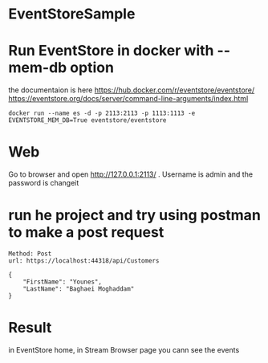 # EventStoreSample

# Run EventStore in docker with --mem-db option

the documentaion is here 
https://hub.docker.com/r/eventstore/eventstore/
https://eventstore.org/docs/server/command-line-arguments/index.html

```
docker run --name es -d -p 2113:2113 -p 1113:1113 -e EVENTSTORE_MEM_DB=True eventstore/eventstore
```

# Web

Go to browser and open http://127.0.0.1:2113/ . Username is admin and the password is changeit 



# run he project and try using postman to make a post request 

```
Method: Post
url: https://localhost:44318/api/Customers

{
    "FirstName": "Younes",
    "LastName": "Baghaei Moghaddam"
}

```


# Result

in EventStore home, in Stream Browser page you cann see the events




